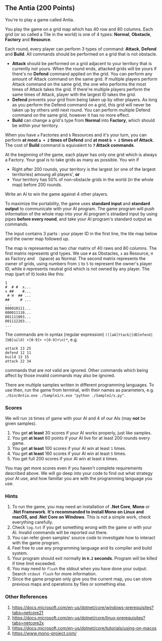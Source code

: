 ## The Antia (200 Points)

You're to play a game called Antia.

You play the game on a grid map which has 40 row and 80 columns. Each grid (or so called a Tile in the world) is one of 4 types: **Normal**, **Obstacle**, **Factory** and **Resource**.

Each round, every player can perform 3 types of command: **Attack**, **Defend** and **Build**. All commands should be performed on a grid that is not obstacle.
* **Attack** should be performed on a grid adjacent to your territory that is currently not yours. When the round ends, attacked grids will be yours if there's no **Defend** command applied on the grid. You can perform any amount of Attack command on the same grid. If multiple players perform Attack command on the same grid, the one who performs the most times of Attack takes the grid. If there're multiple players perform the same times of Attack, player with the largest ID takes the grid.
* **Defend** prevents your grid from being taken up by other players. As long as you perform the Defend command on a grid, this grid will never be taken up by others until next round. You can perform multiple Defend command on the same grid, however it has no more effect.
* **Build** can change a grid's type from **Normal** into **Factory**, which should be within your territory.

When you have `a` Factories and `b` Resources and it's your turn, you can perform **at most `a + 2` times of Defend** and **at most `b + 2` times of Attack**. The cost of **Build** command is equivalent to **`7` Attack commands**.

At the beginning of the game, each player has only one grid which is always a Factory. Your goal is to take grids as many as possible. You win if
* Right after 200 rounds, your territory is the largest (or one of the largest territories) amoung all players', **or**
* Your territory has 50% of non-obstacle grids in the world (in the whole map) before 200 rounds.

Write an AI to win the game against 4 other players.

To maximize the portability, the game uses **standard input** and **standard output** to communicate with your AI program. The game program will push information of the whole map into your AI program's stnadard input by using pipes **before every round**, and take your AI program's standard output as commands.

The input contains 3 parts : your player ID in the first line, the tile map below and the owner map followed up.

The map is represented as two char matrix of 40 raws and 80 columns. The first matrix represents grid types. We use `#` as Obstacles, `x` as Resource, `H` as Factory and ` ` (space) as Normal. The second matrix represents the owner of grids, using numbers from `1` to `5` to represent the owner's player ID, while `0` represents neutral grid which is not owned by any player. The map (part of it) looks like this:
```
1
#  # #  x...
x ##    #...
 # H  ## ...
##     # ...
...
000010111...
000011110...
001111003...
001112203...
...
```

The commands are in syntax (regular expression) `(([aA]ttack|[dD]efend|[bB]uild) +[0-9]+ +[0-9]+\n)*`, e.g.
```
attack 13 25
defend 12 11
build 13 15
attack 22 34
```
commands that are not valid are ignored. Other commands which being affect by those invalid commands may also be ignored.

There are multiple samples written in different programming languages. To use then, run the game from terminal, with their names as parameters, e.g. `./bin/Antia.exe ./Sample1/x.exe "python ./Sample2/x.py"`. 

### Scores

We will run `10` times of game with your AI and 4 of our AIs (may **not** be given samples).

1. You get **at least** 30 scores if your AI works properly, just like samples.
2. You get **at least** 60 points if your AI live for at least 200 rounds every game.
3. You get **at least** 100 scores if your AI win at least `1` times.
4. You get **at least** 160 scores if your AI win at least `5` times.
5. You get full 200 scores if your AI win at least `8` times.

You may get more scores even if you haven't complete requirements described above.
We will go deep into your code to find out what strategy your AI use, and how famillar you are with the programming language you use.

### Hints
1. To run the game, you may need an installation of **.Net Core**, **Mono** or **.Net Framework**. **It's recommanded to install Mono on Linux and macOS, and .Net Core on Windows**. This is not a simple work, check everything carefully.
2. Check `log.txt` if you get something wrong with the game or with your AI. Invalid commands will be reported out there.
3. You can refer given samples' source code to investigate how to interact with the game program.
4. Feel free to use any programming language and its compiler and build system.
5. Your program should exit normally **in `0.2` seconds**. Program will be killed if time limit exceeded.
6. You may need to `flush` the stdout when you have done your output. Search `stdout flush` for more information.
7. Since the game program only give you the current map, you can store previous maps and operations by files or something else.

### Other References
1. https://docs.microsoft.com/en-us/dotnet/core/windows-prerequisites?tabs=netcore21
2. https://docs.microsoft.com/en-us/dotnet/core/linux-prerequisites?tabs=netcore2x
3. https://docs.microsoft.com/en-us/dotnet/core/tutorials/using-on-macos
4. https://www.mono-project.com/
